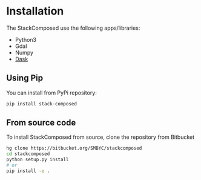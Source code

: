 # Installation

The StackComposed use the following apps/libraries:

* Python3
* Gdal
* Numpy
* [Dask](http://dask.pydata.org)

## Using Pip

You can install from PyPi repository:

```bash
pip install stack-composed
```

## From source code

To install StackComposed from source, clone the repository from Bitbucket

```bash
hg clone https://bitbucket.org/SMBYC/stackcomposed
cd stackcomposed
python setup.py install
# or
pip install -e .
```
